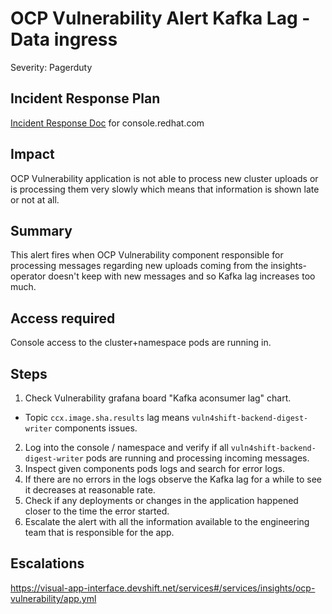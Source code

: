 # OCP Vulnerability Alert Kafka Lag - Data ingress
Severity: Pagerduty

## Incident Response Plan
 [Incident Response Doc](https://docs.google.com/document/d/1AyEQnL4B11w7zXwum8Boty2IipMIxoFw1ri1UZB6xJE) for console.redhat.com

## Impact
OCP Vulnerability application is not able to process new cluster uploads or is processing them very slowly which means that information is shown late or not at all.

## Summary
This alert fires when OCP Vulnerability component responsible for processing messages regarding new uploads coming from the insights-operator doesn't keep with new messages and so Kafka lag increases too much.

## Access required
Console access to the cluster+namespace pods are running in.

## Steps
1. Check Vulnerability grafana board "Kafka aconsumer lag" chart.
 - Topic `ccx.image.sha.results` lag means `vuln4shift-backend-digest-writer` components issues.
2. Log into the console / namespace and verify if all `vuln4shift-backend-digest-writer` pods are running and processing incoming messages.
3. Inspect given components pods logs and search for error logs.
4. If there are no errors in the logs observe the Kafka lag for a while to see it decreases at reasonable rate.
5. Check if any deployments or changes in the application happened closer to the time the error started.
6. Escalate the alert with all the information available to the engineering team that is responsible for the app.

## Escalations
https://visual-app-interface.devshift.net/services#/services/insights/ocp-vulnerability/app.yml
